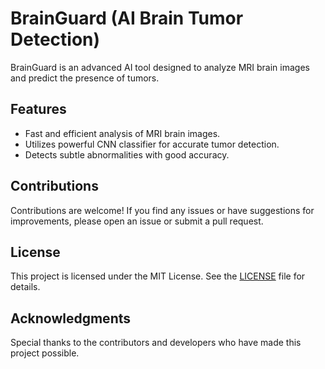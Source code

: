 # BrainGuard (AI Brain Tumor Detection)

BrainGuard is an advanced AI tool designed to analyze MRI brain images and predict the presence of tumors.

## Features

- Fast and efficient analysis of MRI brain images.
- Utilizes powerful CNN classifier for accurate tumor detection.
- Detects subtle abnormalities with good accuracy.


## Contributions
Contributions are welcome! If you find any issues or have suggestions for improvements, please open an issue or submit a pull request.

## License
This project is licensed under the MIT License. See the [LICENSE](LICENSE) file for details.

## Acknowledgments
Special thanks to the contributors and developers who have made this project possible.

